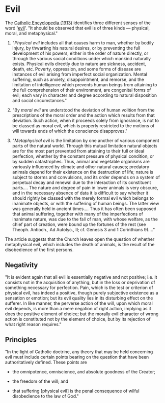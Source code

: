 
Evil
====

The [Catholic Encyclopedia (1913)](http://newadvent.org/cathen) identifies
three different senses of the word
'[evil](http://newadvent.org/cathen/05649a.htm)'.  "It should be observed that
evil is of three kinds — physical, moral, and metaphysical."

 1. "*Physical evil* includes all that causes harm to man, whether by bodily
    injury, by thwarting his natural desires, or by preventing the full
    development of his powers, either in the order of nature directly, or
    through the various social conditions under which mankind naturally exists.
    Physical evils directly due to nature are sickness, accident, death, etc.
    Poverty, oppression, and some forms of disease are instances of evil
    arising from imperfect social organization. Mental suffering, such as
    anxiety, disappointment, and remorse, and the limitation of intelligence
    which prevents human beings from attaining to the full comprehension of
    their environment, are congenital forms of evil; each vary in character and
    degree according to natural disposition and social circumstances."

 2. "By *moral evil* are understood the deviation of human volition from the
    prescriptions of the moral order and the action which results from that
    deviation. Such action, when it proceeds solely from ignorance, is not to
    be classed as moral evil, which is properly restricted to the motions of
    will towards ends of which the conscience disapproves."

 3. "*Metaphysical evil* is the limitation by one another of various component
    parts of the natural world.  Through this mutual limitation natural objects
    are for the most part prevented from attaining to their full or ideal
    perfection, whether by the constant pressure of physical condition, or by
    sudden catastrophes.  Thus, animal and vegetable organisms are variously
    influenced by climate and other natural causes; predatory animals depend
    for their existence on the destruction of life; nature is subject to storms
    and convulsions, and its order depends on a system of perpetual decay and
    renewal due to the interaction of its constituent parts....  The nature and
    degree of pain in lower animals is very obscure, and in the necessary
    absence of data it is difficult to say whether it should rightly be classed
    with the merely formal evil which belongs to inanimate objects, or with the
    suffering of human beings. The latter view was generally held in ancient
    times....  Thus it has often been supposed that animal suffering, together
    with many of the imperfections of inanimate nature, was due to the fall of
    man, with whose welfare, as the chief part of creation, were bound up the
    fortunes of the rest (see Theoph.  Antioch., Ad Autolyc., II; cf. Genesis 3
    and 1 Corinthians 9)...."

The article suggests that the Church leaves open the question of whether
metaphysical evil, which includes the death of animals, is the result of the
disobedience of the first persons.

Negativity
----------

"It is evident again that all evil is essentially negative and not positive;
i.e. it consists not in the acquisition of anything, but in the loss or
deprivation of something necessary for perfection. Pain, which is the test or
criterion of physical evil, has indeed a positive, though purely subjective
existence as a sensation or emotion; but its evil quality lies in its
disturbing effect on the sufferer. In like manner, the perverse action of the
will, upon which moral evil depends, is more than a mere negation of right
action, implying as it does the positive element of choice; but the morally
evil character of wrong action is constituted not by the element of choice, but
by its rejection of what right reason requires."

Principles
----------

"In the light of Catholic doctrine, any theory that may be held concerning evil
must include certain points bearing on the question that have been
authoritatively defined. These points are

 * the omnipotence, omniscience, and absolute goodness of the Creator;

 * the freedom of the will; and

 * that suffering [physical evil] is the penal consequence of wilful
   disobedience to the law of God."


